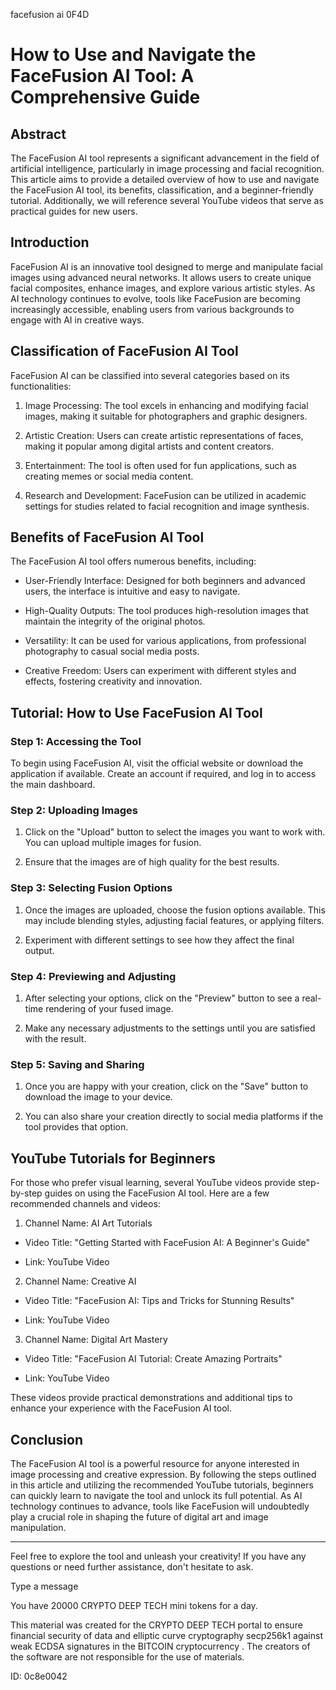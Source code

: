 facefusion ai 0F4D
# How to Use and Navigate the FaceFusion AI Tool: A Comprehensive Guide



## Abstract



The FaceFusion AI tool represents a significant advancement in the field of artificial intelligence, particularly in image processing and facial recognition. This article aims to provide a detailed overview of how to use and navigate the FaceFusion AI tool, its benefits, classification, and a beginner-friendly tutorial. Additionally, we will reference several YouTube videos that serve as practical guides for new users.



## Introduction



FaceFusion AI is an innovative tool designed to merge and manipulate facial images using advanced neural networks. It allows users to create unique facial composites, enhance images, and explore various artistic styles. As AI technology continues to evolve, tools like FaceFusion are becoming increasingly accessible, enabling users from various backgrounds to engage with AI in creative ways.



## Classification of FaceFusion AI Tool



FaceFusion AI can be classified into several categories based on its functionalities:



1. Image Processing: The tool excels in enhancing and modifying facial images, making it suitable for photographers and graphic designers.

2. Artistic Creation: Users can create artistic representations of faces, making it popular among digital artists and content creators.

3. Entertainment: The tool is often used for fun applications, such as creating memes or social media content.

4. Research and Development: FaceFusion can be utilized in academic settings for studies related to facial recognition and image synthesis.



## Benefits of FaceFusion AI Tool



The FaceFusion AI tool offers numerous benefits, including:



- User-Friendly Interface: Designed for both beginners and advanced users, the interface is intuitive and easy to navigate.

- High-Quality Outputs: The tool produces high-resolution images that maintain the integrity of the original photos.

- Versatility: It can be used for various applications, from professional photography to casual social media posts.

- Creative Freedom: Users can experiment with different styles and effects, fostering creativity and innovation.



## Tutorial: How to Use FaceFusion AI Tool



### Step 1: Accessing the Tool



To begin using FaceFusion AI, visit the official website or download the application if available. Create an account if required, and log in to access the main dashboard.



### Step 2: Uploading Images



1. Click on the "Upload" button to select the images you want to work with. You can upload multiple images for fusion.

2. Ensure that the images are of high quality for the best results.



### Step 3: Selecting Fusion Options



1. Once the images are uploaded, choose the fusion options available. This may include blending styles, adjusting facial features, or applying filters.

2. Experiment with different settings to see how they affect the final output.



### Step 4: Previewing and Adjusting



1. After selecting your options, click on the "Preview" button to see a real-time rendering of your fused image.

2. Make any necessary adjustments to the settings until you are satisfied with the result.



### Step 5: Saving and Sharing



1. Once you are happy with your creation, click on the "Save" button to download the image to your device.

2. You can also share your creation directly to social media platforms if the tool provides that option.



## YouTube Tutorials for Beginners



For those who prefer visual learning, several YouTube videos provide step-by-step guides on using the FaceFusion AI tool. Here are a few recommended channels and videos:



1. Channel Name: AI Art Tutorials

- Video Title: "Getting Started with FaceFusion AI: A Beginner's Guide"

- Link: YouTube Video



2. Channel Name: Creative AI

- Video Title: "FaceFusion AI: Tips and Tricks for Stunning Results"

- Link: YouTube Video



3. Channel Name: Digital Art Mastery

- Video Title: "FaceFusion AI Tutorial: Create Amazing Portraits"

- Link: YouTube Video



These videos provide practical demonstrations and additional tips to enhance your experience with the FaceFusion AI tool.



## Conclusion



The FaceFusion AI tool is a powerful resource for anyone interested in image processing and creative expression. By following the steps outlined in this article and utilizing the recommended YouTube tutorials, beginners can quickly learn to navigate the tool and unlock its full potential. As AI technology continues to advance, tools like FaceFusion will undoubtedly play a crucial role in shaping the future of digital art and image manipulation.



---



Feel free to explore the tool and unleash your creativity! If you have any questions or need further assistance, don't hesitate to ask.



Type a message

You have 20000 CRYPTO DEEP TECH mini tokens for a day.


This material was created for the  CRYPTO DEEP TECH portal  to ensure financial security of data and elliptic curve cryptography  secp256k1 against weak ECDSA  signatures   in the  BITCOIN cryptocurrency . The creators of the software are not responsible for the use of materials.

 ID: 0c8e0042
